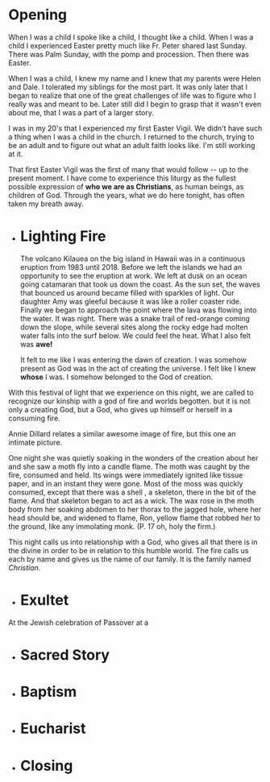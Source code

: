 # Opening

When I was a child I spoke like a child, I thought like a child. When I was a child I experienced Easter pretty much like Fr. Peter shared last Sunday. There was Palm Sunday, with the pomp and procession. Then there was Easter. 

When I was a child, I knew my name and I knew that my parents were Helen and Dale. I tolerated my siblings for the most part. It was only later that I began to realize that one of the great challenges of life was to figure who I really was and meant to be. Later still did I begin to grasp that it wasn't even about me, that I was a part of a larger story.

I was in my 20's that I experienced my first Easter Vigil. We didn't have such a thing when I was a child in the church. I returned to the church, trying to be an adult and to figure out what an adult faith looks like. I'm still working at it.

That first Easter Vigil was the first of many that would follow -- up to the present moment. I have come to experience this liturgy as the fullest possible expression of **who we are as Christians**, as human beings, as children of God. Through the years, what we do here tonight, has often taken my breath away.
- # Lighting Fire
  
  The volcano Kilauea on the big island in Hawaii was in a continuous eruption from 1983 until 2018. Before we left the islands we had an opportunity to see the eruption at work. We left at dusk on an ocean going catamaran that took us down the coast. As the sun set, the waves that bounced us around became filled with sparkles of light. Our daughter Amy was gleeful because it was like a roller coaster ride. Finally we began to approach the point where the lava was flowing into the water. It was night. There was a snake trail of red-orange coming down the slope, while several sites along the rocky edge had molten water falls into the surf below. We could feel the heat. What I also felt was **awe!**
  
  It felt to me like I was entering the dawn of creation. I was somehow present as God was in the act of creating the universe. I felt like I knew **whose** I was. I somehow belonged to the God of creation.

With this festival of light that we experience on this night, we are called to recognize our kinship with a god of fire and worlds begotten. but it is not only a creating God, but a God, who gives up himself or herself in a consuming fire.
  
  Annie Dillard relates a similar awesome image of fire, but this one an intimate picture.
  
  One night she was quietly soaking in the wonders of the creation about her and she saw a moth fly into a candle flame. The moth was caught by the fire, consumed and held. Its wings were immediately ignited like tissue paper, and in an instant they were gone. Most of the moss was quickly consumed, except that there was a shell , a skeleton, there in the bit of the flame. And that skeleton began to act as a wick. The wax rose in the moth body from her soaking abdomen to her thorax to the jagged hole, where her head should be, and widened to flame, Ron, yellow flame that robbed her to the ground, like any immolating monk.  (P. 17 oh, holy the firm.)
  
  This night calls us into relationship with a God, who gives all that there is in the divine in order to be in relation to this humble world. The fire calls us each by name and gives us the name of our family. It is the family named *Christian*.
- # Exultet

At the Jewish celebration of Passover at a 

- # Sacred Story
- # Baptism
- # Eucharist
- # Closing